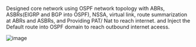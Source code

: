 Designed core network using OSPF network topology with ABRs, ASBRs(EIGRP and BGP into OSPF), NSSA, virtual link, route summarization at ABRs and ASBRs, and Providing PAT/ Nat to reach internet. 
and Inject the Default route into OSPF domain to reach outbound internet aceess.


![image](https://github.com/Dhananetwork/Networking_Projects/assets/159283500/20752d89-502a-4486-927b-161fa1cc057d)


